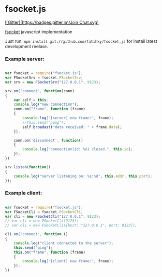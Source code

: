 fsocket.js
==========
[![Gitter](https://badges.gitter.im/Join Chat.svg)](https://gitter.im/fatihky/fsocket.js?utm_source=badge&utm_medium=badge&utm_campaign=pr-badge&utm_content=badge)

[fsocket](https://github.com/fatihky/fsocket) javascript implementation

Just run: `npm install git://github.com/fatihky/fsocket.js` for install latest development reelase.

### Example server:

```javascript

var fsocket = require("fsocket.js");
var FSocketSrv = fsocket.FSocketSrv;
var srv = new FSocketSrv("127.0.0.1", 9123);

srv.on('connect', function(conn)
{
    var self = this;
    console.log("new connection");
    conn.on("frame", function (frame)
    {
        console.log("[server] new frame:", frame);
        //this.send("pong");
        self.broadast("data received: " + frame.data);
    });

    conn.on('disconnect', function()
    {
        console.log("connection(id: %d) closed.", this.id);
    });
})

srv.listen(function()
{
    console.log("server listening on: %s:%d", this.addr, this.port);
});

```

### Example client:

```javascript

var fsocket = require("fsocket.js");
var FSocketCli = fsocket.FSocketCli;
var cli = new FSocketCli("127.0.0.1", 9123);
// var cli = new FSocketCli(9123);
// var cli = new FSocketCli({host: "127.0.0.1", port: 9123});

cli.on('connect', function ()
{
    console.log("client connected to the server");
    this.send("ping");
    this.on("frame", function (frame)
    {
        console.log("[client] new frame:", frame);
    });
})

```